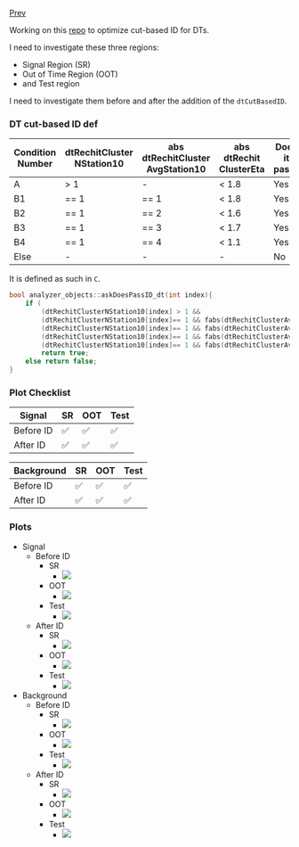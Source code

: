 [Prev](/B-parking/Thur_May_25_2023.md)

Working on this [repo](https://github.com/ucsd-hep-ex/B-ParkingLLPs/tree/dtIDinvestigation) to optimize cut-based ID for DTs.

I need to investigate these three regions:
* Signal Region (SR)
* Out of Time Region (OOT)
* and Test region

I need to investigate them before and after the addition of the `dtCutBasedID`.

### DT cut-based ID def

| Condition Number | dtRechitCluster NStation10 | abs dtRechitCluster AvgStation10 | abs dtRechit ClusterEta | Does it pass? |
| ---------------- | ------------------------- | --------------------------------- | ------------------------ | ------------- |
| A                | > 1                       | -                                 | < 1.8                    | Yes           |
| B1               | == 1                      | == 1                              | < 1.8                    | Yes           |
| B2               | == 1                      | == 2                              | < 1.6                    | Yes           |
| B3               | == 1                      | == 3                              | < 1.7                    | Yes           |
| B4               | == 1                      | == 4                              | < 1.1                    | Yes           |
| Else             | -                         | -                                 | -                        | No            |

It is defined as such in `C`.

```C
bool analyzer_objects::askDoesPassID_dt(int index){                                                                                       // loggit
    if (                                                                                                                                  // loggit
        (dtRechitClusterNStation10[index] > 1 &&                                                fabs(dtRechitClusterEta[index])<1.8) ||   // loggit
        (dtRechitClusterNStation10[index]== 1 && fabs(dtRechitClusterAvgStation10[index])==1 && fabs(dtRechitClusterEta[index])<1.8) ||   // loggit
        (dtRechitClusterNStation10[index]== 1 && fabs(dtRechitClusterAvgStation10[index])==2 && fabs(dtRechitClusterEta[index])<1.6) ||   // loggit
        (dtRechitClusterNStation10[index]== 1 && fabs(dtRechitClusterAvgStation10[index])==3 && fabs(dtRechitClusterEta[index])<1.7) ||   // loggit
        (dtRechitClusterNStation10[index]== 1 && fabs(dtRechitClusterAvgStation10[index])==4 && fabs(dtRechitClusterEta[index])<1.1) )    // loggit
        return true;                                                                                                                      // loggit
    else return false;                                                                                                                    // loggit
}
```

### Plot Checklist

| Signal    | SR  | OOT | Test |
| --------- | --- | --- | ---- |
| Before ID | ✅  | ✅  | ✅   |
| After ID  | ✅  | ✅  | ✅   |

| Background | SR  | OOT | Test |
| ---------- | --- | --- | ---- |
| Before ID  | ✅  | ✅  | ✅   |
| After ID   | ✅  | ✅  | ✅   |

### Plots

* Signal
	* Before ID
		* SR 
			* ![](/B-parking/Sun_Jul_02_2023/signal/dtRechitClusterSize_SR_predtID.jpeg)
		* OOT
			* ![](/B-parking/Sun_Jul_02_2023/signal/dtRechitClusterSize_OOT_predtID.jpeg)
		* Test
			* ![](/B-parking/Sun_Jul_02_2023/signal/dtRechitClusterSize_Test_predtID.jpeg)
	* After ID
		* SR 
			* ![](/B-parking/Sun_Jul_02_2023/signal/dtRechitClusterSize_SR_postdtID.jpeg)
		* OOT
			* ![](/B-parking/Sun_Jul_02_2023/signal/dtRechitClusterSize_OOT_postdtID.jpeg)
		* Test
			* ![](/B-parking/Sun_Jul_02_2023/signal/dtRechitClusterSize_Test_postdtID.jpeg)
* Background
	* Before ID
		* SR
			* ![](/B-parking/Sun_Jul_02_2023/background/dtRechitClusterSize_SR_predtID.jpeg)
		* OOT
			* ![](/B-parking/Sun_Jul_02_2023/background/dtRechitClusterSize_OOT_predtID.jpeg)
		* Test
			* ![](/B-parking/Sun_Jul_02_2023/background/dtRechitClusterSize_test_predtID.jpeg)
	* After ID
		* SR
			* ![](/B-parking/Sun_Jul_02_2023/background/dtRechitClusterSize_SR_postdtID.jpeg)
		* OOT
			* ![](/B-parking/Sun_Jul_02_2023/background/dtRechitClusterSize_OOT_postdtID.jpeg)
		* Test
			* ![](/B-parking/Sun_Jul_02_2023/background/dtRechitClusterSize_test_postdtID.jpeg)
